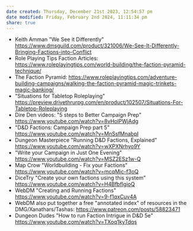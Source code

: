 ```yaml
---
date created: Thursday, December 21st 2023, 12:54:57 pm
date modified: Friday, February 2nd 2024, 11:11:34 pm
share: true
---
```


- Keith Amman "We See it Differently" <https://www.dmsguild.com/product/321006/We-See-It-Differently-Bringing-Factions-into-Conflict>
- Role Playing Tips Faction Articles: <https://www.roleplayingtips.com/world-building/the-faction-pyramid-technique/>
- The Faction Pyramid: <https://www.roleplayingtips.com/adventure-building-campaigns/walking-the-faction-pyramid-magic-trinkets-magic-banking/>
- "Situations for Tabletop Roleplaying" <https://preview.drivethrurpg.com/en/product/102507/Situations-For-Tabletop-Roleplaying>
- Dire Den videos: "5 steps to Better Campaign Prep" <https://www.youtube.com/watch?v=8vHolPWjAdg>
- "D&D Factions: Campaign Prep part 5" <https://www.youtube.com/watch?v=MnSsfMnabpI>
- Dungeon Masterpiece "Running D&D Factions, Explained" <https://www.youtube.com/watch?v=wXPXNrhyo9Y>
- "Write your Campaign in Just One Evening" <https://www.youtube.com/watch?v=MSZ2ESz1w-Q>
- Map Crow "Worldbuilding - Fix your Factions" <https://www.youtube.com/watch?v=mcqMic-f3oQ>
- DiceTry "Create your own factions using this system" <https://www.youtube.com/watch?v=H4BfbfIgioQ>
- WebDM "Creating and Running Factions" <https://www.youtube.com/watch?v=9-f1qxCuv4A>
- WebDM also put together a free "annotated index" of resources in the DMG/Xanathars/Tashas: <https://www.patreon.com/posts/58823471>
- Dungeon Dudes "How to run Faction Intrigue in D&D 5e" <https://www.youtube.com/watch?v=TXoq1kyTdqs>